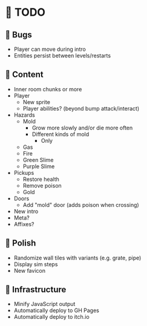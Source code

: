 # 📝 TODO

## 🐛 Bugs

- Player can move during intro
- Entities persist between levels/restarts

## 🍱 Content

- Inner room chunks or more
- Player
  - New sprite
  - Player abilities? (beyond bump attack/interact)
- Hazards
  - Mold
    - Grow more slowly and/or die more often
    - Different kinds of mold
      - Only
  - Gas
  - Fire
  - Green Slime
  - Purple Slime
- Pickups
  - Restore health
  - Remove poison
  - Gold
- Doors
  - Add "mold" door (adds poison when crossing)
- New intro
- Meta?
- Affixes?

## 💫 Polish

- Randomize wall tiles with variants (e.g. grate, pipe)
- Display sim steps
- New favicon

## 🧱 Infrastructure

- Minify JavaScript output
- Automatically deploy to GH Pages
- Automatically deploy to itch.io
